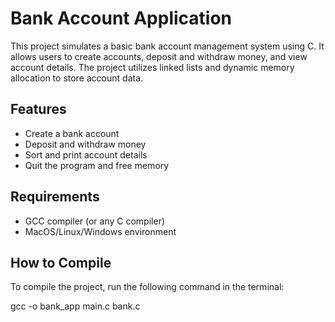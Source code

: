 # Bank Account Application

This project simulates a basic bank account management system using C. It allows users to create accounts, deposit and withdraw money, and view account details. The project utilizes linked lists and dynamic memory allocation to store account data.

## Features
- Create a bank account
- Deposit and withdraw money
- Sort and print account details
- Quit the program and free memory

## Requirements
- GCC compiler (or any C compiler)
- MacOS/Linux/Windows environment

## How to Compile
To compile the project, run the following command in the terminal:

gcc -o bank_app main.c bank.c
